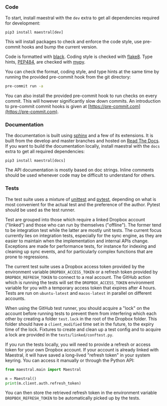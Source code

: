 
### Code

To start, install maestral with the `dev` extra to get all dependencies required for
development:

```
pip3 install maestral[dev]
```

This will install packages to check and enforce the code style, use pre-commit hooks and
bump the current version.

Code is formatted with [black](https://github.com/psf/black).
Coding style is checked with [flake8](http://flake8.pycqa.org).
Type hints, [PEP484](https://www.python.org/dev/peps/pep-0484/), are checked with
[mypy](http://mypy-lang.org/).

You can check the format, coding style, and type hints at the same time by running the
provided pre-commit hook from the git directory:

```bash
pre-commit run -a
```

You can also install the provided pre-commit hook to run checks on every commit. This
will however significantly slow down commits. An introduction to pre-commit commit hooks
is given at [https://pre-commit.com](https://pre-commit.com).

### Documentation

The documentation is built using [sphinx](https://www.sphinx-doc.org/en/master/) and a
few of its extensions. It is built from the develop and master branches and hosted on
[Read The Docs](https://maestral.readthedocs.io/en/latest/). If you want to build the 
documentation locally, install maestral with the `docs` extra to get all required
dependencies:

```
pip3 install maestral[docs]
```

The API documentation is mostly based on doc strings. Inline comments should be used 
whenever code may be difficult to understand for others.

### Tests

The test suite uses a mixture of [unittest](https://docs.python.org/3.8/library/unittest.html)
and [pytest](https://pytest-cov.readthedocs.io/en/latest/), depending on what is most
convenient for the actual test and the preference of the author. Pytest should be used
as the test runner.

Test are grouped into those which require a linked Dropbox account ("linked") and those
who can run by themselves ("offline"). The former tend to be integration test while the
latter are mostly unit tests. The current focus currently lies on integration tests,
especially for the sync engine, as they are easier to maintain when the implementation
and internal APIs change. Exceptions are made for performance tests, for instance for
indexing and cleaning up sync events, and for particularly complex functions that are
prone to regressions.

The current test suite uses a Dropbox access token provided by the environment variable
`DROPBOX_ACCESS_TOKEN` or a refresh token provided by `DROPBOX_REFRESH_TOKEN` to connect
to a real account. The GitHub action which is running the tests will set the
`DROPBOX_ACCESS_TOKEN` environment variable for you with a temporary access token that
expires after 4 hours. Tests are run on `ubuntu-latest` and `macos-latest` in parallel
on different accounts.

When using the GitHub test runner, you should acquire a "lock" on the account before
running tests to prevent them from interfering which each other by creating a folder
`test.lock` in the root of the Dropbox folder. This folder should have a 
`client_modified` time set in the future, to the expiry time of the lock. Fixtures to
create and clean up a test config and to acquire a lock are provided in the
`tests/linked/conftest.py`.

If you run the tests locally, you will need to provide a refresh or access token for 
your own Dropbox account. If your account is already linked with Maestral, it will have 
saved a long-lived "refresh token" in your system keyring. You can access it manually or 
through the Python API:

```Python
from maestral.main import Maestral

m = Maestral()
print(m.client.auth.refresh_token)
```

You can then store the retrieved refresh token in the environment variable
`DROPBOX_REFRESH_TOKEN` to be automatically picked up by the tests.
